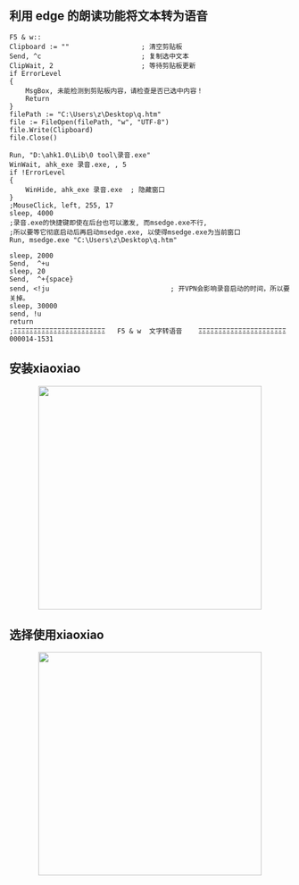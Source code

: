 ##  利用 edge 的朗读功能将文本转为语音

```
F5 & w::
Clipboard := ""                  ; 清空剪贴板
Send, ^c                         ; 复制选中文本
ClipWait, 2                      ; 等待剪贴板更新
if ErrorLevel
{
    MsgBox, 未能检测到剪贴板内容，请检查是否已选中内容！
    Return
}
filePath := "C:\Users\z\Desktop\q.htm"
file := FileOpen(filePath, "w", "UTF-8")
file.Write(Clipboard)
file.Close()

Run, "D:\ahk1.0\Lib\0 tool\录音.exe"
WinWait, ahk_exe 录音.exe, , 5
if !ErrorLevel
{
    WinHide, ahk_exe 录音.exe  ; 隐藏窗口
}
;MouseClick, left, 255, 17
sleep, 4000 
;录音.exe的快捷键即使在后台也可以激发, 而msedge.exe不行,
;所以要等它彻底启动后再启动msedge.exe, 以使得msedge.exe为当前窗口
Run, msedge.exe "C:\Users\z\Desktop\q.htm"

sleep, 2000
Send,  ^+u
sleep, 20
Send,  ^+{space}
send, <!ju                    　　　　　  ; 开VPN会影响录音启动的时间，所以要关掉。
sleep, 30000
send, !u
return
;ΞΞΞΞΞΞΞΞΞΞΞΞΞΞΞΞΞΞΞΞΞΞΞ   F5 & w  文字转语音    ΞΞΞΞΞΞΞΞΞΞΞΞΞΞΞΞΞΞΞΞΞΞ 000014-1531
```

##  安装xiaoxiao

<p align="center"><img src="https://cdn.jsdelivr.net/gh/zb9678/img@main/up1/12.06:08:30:10.png" style="width:400px;"></p>

## 选择使用xiaoxiao

<p align="center"><img src="https://cdn.jsdelivr.net/gh/zb9678/img@main/up1/12.06:08:30:52.png" style="width:400px;"></p>